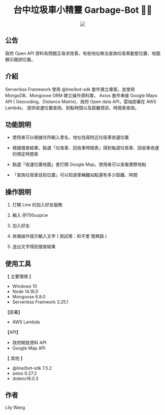 <h1 align="center">台中垃圾車小精靈 Garbage-Bot 🧚‍♀️</h1>

<div align="center"><img src="https://user-images.githubusercontent.com/92621470/209444056-f03d9b47-4d3f-4f63-862a-974a700be9af.png"></div>

<h2>公告</h2>
政府 Open API 資料有問題正尋求改善，有些地址無法查詢垃圾車動態位置、地圖顯示錯誤位置。

<h2>介紹</h2>  
Serverless Framework 使用 @line/bot-sdk 套件建立專案，並使用 MongoDB、Mongoose ORM 建立操作資料庫，
Axios 套件串接 Google Maps API ( Geocoding、Distance Matrix)、政府 Open data API，雲端部署在 AWS Lambda，
提供收運位置查詢、到點時間以及距離資訊、時間表查詢。

<h2>功能說明</h2>  

* 使用者可以根據住所輸入里名、地址找尋附近垃圾車收運位置  

* 根據搜查結果，點選「垃圾車、回收車時間表」得到每週垃圾車、回收車收運的預定時間表   

* 點選「收運位置地圖」會打開 Google Map，使用者可以查看實際地點     

* 「查詢垃圾車目前位置」可以知道車輛離站點還有多少距離、時間      

<h2>操作說明</h2>

1. 打開 Line 的加入好友服務  

2. 輸入 @700uupcw

3. 加入好友  

4. 依循操作提示輸入文字 ( 測試用：和平里 復興路 )

5. 送出文字得到搜查結果  


<h2>使用工具</h2>

【 主要環境 】  
* Windows 10    
* Node 14.16.0  
* Mongoose 6.8.0  
* Serverless Framwork 3.25.1   

【部署】  
* AWS Lambda  

【API】  
* 政府開放資料 API  
* Google Map API  

【 其他 】  
* @line/bot-sdk 7.5.2  
* axios 0.27.2  
* dotenv16.0.3  

<h2>作者</h2>
Lily Wang

